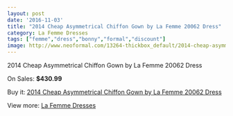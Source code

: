 ```yaml
---
layout: post
date: '2016-11-03'
title: "2014 Cheap Asymmetrical Chiffon Gown by La Femme 20062 Dress"
category: La Femme Dresses
tags: ["femme","dress","bonny","formal","discount"]
image: http://www.neoformal.com/13264-thickbox_default/2014-cheap-asymmetrical-chiffon-gown-by-la-femme-20062-dress.jpg
---
```

2014 Cheap Asymmetrical Chiffon Gown by La Femme 20062 Dress

On Sales: **$430.99**
<a href="https://www.neoformal.com/en/la-femme-dresses-2014/4617-2014-cheap-asymmetrical-chiffon-gown-by-la-femme-20062-dress.html"><amp-img layout="responsive" width="600" height="600" src="//www.neoformal.com/13264-thickbox_default/2014-cheap-asymmetrical-chiffon-gown-by-la-femme-20062-dress.jpg" alt="2014 Cheap Asymmetrical Chiffon Gown by La Femme 20062 Dress 0" /></a>
<a href="https://www.neoformal.com/en/la-femme-dresses-2014/4617-2014-cheap-asymmetrical-chiffon-gown-by-la-femme-20062-dress.html"><amp-img layout="responsive" width="600" height="600" src="//www.neoformal.com/13265-thickbox_default/2014-cheap-asymmetrical-chiffon-gown-by-la-femme-20062-dress.jpg" alt="2014 Cheap Asymmetrical Chiffon Gown by La Femme 20062 Dress 1" /></a>
<a href="https://www.neoformal.com/en/la-femme-dresses-2014/4617-2014-cheap-asymmetrical-chiffon-gown-by-la-femme-20062-dress.html"><amp-img layout="responsive" width="600" height="600" src="//www.neoformal.com/13266-thickbox_default/2014-cheap-asymmetrical-chiffon-gown-by-la-femme-20062-dress.jpg" alt="2014 Cheap Asymmetrical Chiffon Gown by La Femme 20062 Dress 2" /></a>

Buy it: [2014 Cheap Asymmetrical Chiffon Gown by La Femme 20062 Dress](https://www.neoformal.com/en/la-femme-dresses-2014/4617-2014-cheap-asymmetrical-chiffon-gown-by-la-femme-20062-dress.html "2014 Cheap Asymmetrical Chiffon Gown by La Femme 20062 Dress")

View more: [La Femme Dresses](https://www.neoformal.com/en/56-la-femme-dresses-2014 "La Femme Dresses")